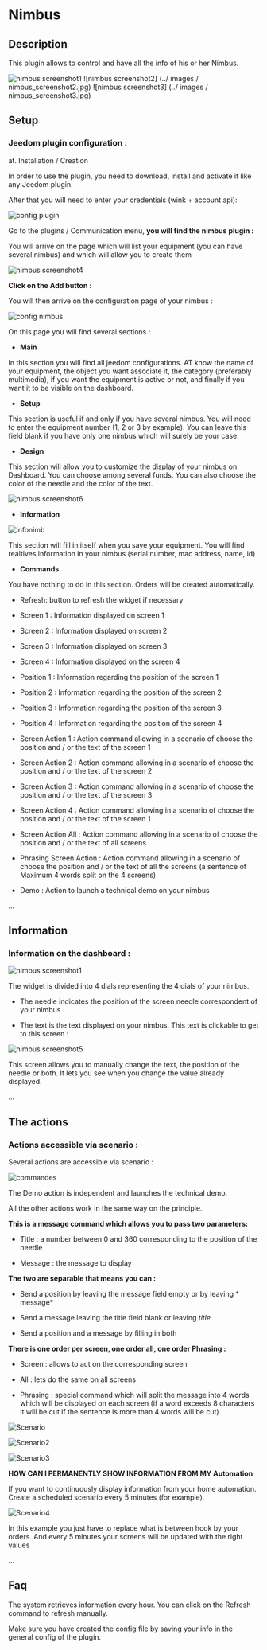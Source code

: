 Nimbus 
======

Description 
-----------

This plugin allows to control and have all the info of his or her
Nimbus.

![nimbus screenshot1](./images/nimbus_screenshot1.jpg) ![nimbus
screenshot2] (../ images / nimbus_screenshot2.jpg) ![nimbus
screenshot3] (../ images / nimbus_screenshot3.jpg)

Setup 
-------------

### Jeedom plugin configuration : 

at. Installation / Creation


In order to use the plugin, you need to download, install and
activate it like any Jeedom plugin.

After that you will need to enter your credentials (wink + account
api):


![config plugin](./images/config_plugin.jpg)



Go to the plugins / Communication menu, **you will find the
nimbus plugin :**

You will arrive on the page which will list your equipment (you can
have several nimbus) and which will allow you to create them


![nimbus screenshot4](./images/nimbus_screenshot4.jpg)


**Click on the Add button :**

You will then arrive on the configuration page of your nimbus :

![config nimbus](./images/config_nimbus.jpg)

On this page you will find several sections :


-   **Main**


In this section you will find all jeedom configurations. AT
know the name of your equipment, the object you want
associate it, the category (preferably multimedia), if you want
the equipment is active or not, and finally if you want it to be
visible on the dashboard.

-   **Setup**

This section is useful if and only if you have several
nimbus. You will need to enter the equipment number (1, 2 or 3 by
example). You can leave this field blank if you have only one
nimbus which will surely be your case.


-   **Design**

This section will allow you to customize the display of your nimbus
on Dashboard. You can choose among several funds. You
can also choose the color of the needle and the color of the text.


![nimbus screenshot6](./images/nimbus_screenshot6.jpg)

-   **Information**

![infonimb](./images/infonimb.jpg)


This section will fill in itself when you save your
equipment. You will find realtives information in your nimbus
(serial number, mac address, name, id)

-   **Commands**

You have nothing to do in this section. Orders will be created
automatically.

-   Refresh: button to refresh the widget if necessary

-   Screen 1 : Information displayed on screen 1

-   Screen 2 : Information displayed on screen 2

-   Screen 3 : Information displayed on screen 3

-   Screen 4 : Information displayed on the screen 4

-   Position 1 : Information regarding the position of the
    screen 1

-   Position 2 : Information regarding the position of the
    screen 2

-   Position 3 : Information regarding the position of the
    screen 3

-   Position 4 : Information regarding the position of the
    screen 4

-   Screen Action 1 : Action command allowing in a scenario of
    choose the position and / or the text of the screen 1

-   Screen Action 2 : Action command allowing in a scenario of
    choose the position and / or the text of the screen 2

-   Screen Action 3 : Action command allowing in a scenario of
    choose the position and / or the text of the screen 3

-   Screen Action 4 : Action command allowing in a scenario of
    choose the position and / or the text of the screen 1

-   Screen Action All : Action command allowing in a scenario of
    choose the position and / or the text of all screens

-   Phrasing Screen Action : Action command allowing in a scenario of
    choose the position and / or the text of all the screens (a sentence of
    Maximum 4 words split on the 4 screens)

-   Demo : Action to launch a technical demo on your
    nimbus

…

Information 
----------------

### Information on the dashboard : 

![nimbus screenshot1](./images/nimbus_screenshot1.jpg)

The widget is divided into 4 dials representing the 4 dials of your
nimbus.

-   The needle indicates the position of the screen needle
    correspondent of your nimbus

-   The text is the text displayed on your nimbus. This text is
    clickable to get to this screen :


![nimbus screenshot5](./images/nimbus_screenshot5.jpg)


This screen allows you to manually change the text, the position of
the needle or both. It lets you see when you change the value
already displayed.

…

The actions 
-----------

### Actions accessible via scenario : 

Several actions are accessible via scenario :

![commandes](./images/commandes.jpg)

The Demo action is independent and launches the technical demo.

All the other actions work in the same way on the principle.

**This is a message command which allows you to pass two parameters:**

-   Title : a number between 0 and 360 corresponding to the position of
    the needle

-   Message : the message to display

**The two are separable that means you can :**

-   Send a position by leaving the message field empty or by
    leaving * message*

-   Send a message leaving the title field blank or leaving
    *title*

-   Send a position and a message by filling in both

**There is one order per screen, one order all, one order
Phrasing :**

-   Screen : allows to act on the corresponding screen

-   All : lets do the same on all screens

-   Phrasing : special command which will split the message into 4 words
    which will be displayed on each screen (if a word exceeds 8
    characters it will be cut if the sentence is more than 4 words
    will be cut)

![Scenario](./images/Scenario.jpg)


![Scenario2](./images/Scenario2.jpg)


![Scenario3](./images/Scenario3.jpg)


**HOW CAN I PERMANENTLY SHOW INFORMATION FROM MY
Automation**

If you want to continuously display information from your home automation.
Create a scheduled scenario every 5 minutes (for example).

![Scenario4](./images/Scenario4.jpg)

In this example you just have to replace what is between hook
by your orders. And every 5 minutes your screens will be updated
with the right values

…

Faq 
---

The system retrieves information every hour. You can
click on the Refresh command to refresh manually.

Make sure you have created the config file by saving your info in
the general config of the plugin.
